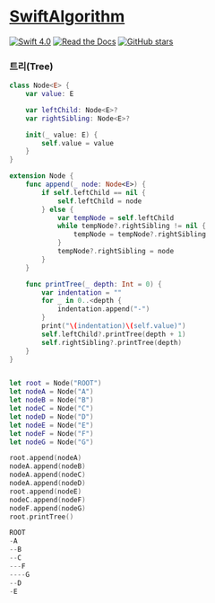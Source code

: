 # [SwiftAlgorithm](https://github.com/pikachu987/SwiftAlgorithm "SwiftAlgorithm")

[![Swift 4.0](https://img.shields.io/badge/Swift-4.0-orange.svg?style=flat)](https://developer.apple.com/swift/)
[![Read the Docs](https://img.shields.io/readthedocs/pip.svg)](https://github.com/pikachu987/SwiftAlgorithm)
[![GitHub stars](https://img.shields.io/github/stars/badges/shields.svg?style=social&label=Stars)](https://github.com/pikachu987/SwiftAlgorithm)

### 트리(Tree)

```swift
class Node<E> {
    var value: E

    var leftChild: Node<E>?
    var rightSibling: Node<E>?

    init(_ value: E) {
        self.value = value
    }
}

extension Node {
    func append(_ node: Node<E>) {
        if self.leftChild == nil {
            self.leftChild = node
        } else {
            var tempNode = self.leftChild
            while tempNode?.rightSibling != nil {
                tempNode = tempNode?.rightSibling
            }
            tempNode?.rightSibling = node
        }
    }

    func printTree(_ depth: Int = 0) {
        var indentation = ""
        for _ in 0..<depth {
            indentation.append("-")
        }
        print("\(indentation)\(self.value)")
        self.leftChild?.printTree(depth + 1)
        self.rightSibling?.printTree(depth)
    }
}


let root = Node("ROOT")
let nodeA = Node("A")
let nodeB = Node("B")
let nodeC = Node("C")
let nodeD = Node("D")
let nodeE = Node("E")
let nodeF = Node("F")
let nodeG = Node("G")

root.append(nodeA)
nodeA.append(nodeB)
nodeA.append(nodeC)
nodeA.append(nodeD)
root.append(nodeE)
nodeC.append(nodeF)
nodeF.append(nodeG)
root.printTree()
```
```swift
ROOT
-A
--B
--C
---F
----G
--D
-E
```
